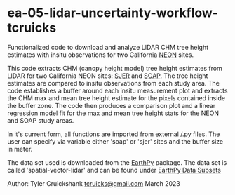 # ea-05-lidar-uncertainty-workflow-tcruicks
Functionalized code to download and analyze LIDAR CHM tree height estimates with insitu observations for two California [NEON](https://www.neonscience.org/) sites.

This code extracts CHM (canopy height model) tree height estimates from LIDAR for two California NEON sites: [SJER](https://www.neonscience.org/field-sites/soap) and [SOAP](https://www.neonscience.org/field-sites/sjer).  The tree height estimates are compared to insitu observations from each study area.  The code establishes a buffer around each insitu measurement plot and extracts the CHM max and mean tree height estimate for the pixels contained inside the buffer zone.  The code then produces a comparison plot and a linear regression model fit for the max and mean tree height stats for the NEON and SOAP study areas.

In it's current form, all functions are imported from external /.py files.  The user can specify via variable either 'soap' or 'sjer' sites and the buffer size in meter.

The data set used is downloaded from the [EarthPy](https://earthpy.readthedocs.io/en/latest/#) package.  The data set is called 'spatial-vector-lidar' and can be found under [EarthPy Data Subsets](https://earthpy.readthedocs.io/en/latest/earthpy-data-subsets.html#)

Author: Tyler Cruickshank
tcruicks@gmail.com
March 2023
